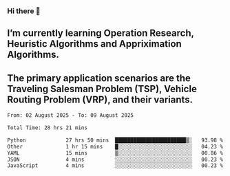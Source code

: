 ### Hi there 👋
## I’m currently learning Operation Research, Heuristic Algorithms and Appriximation Algorithms.
## The primary application scenarios are the Traveling Salesman Problem (TSP), Vehicle Routing Problem (VRP), and their variants.
<!--START_SECTION:waka-->

```txt
From: 02 August 2025 - To: 09 August 2025

Total Time: 28 hrs 21 mins

Python             27 hrs 50 mins  ███████████████████████▒░   93.98 %
Other              1 hr 15 mins    █░░░░░░░░░░░░░░░░░░░░░░░░   04.23 %
YAML               15 mins         ▒░░░░░░░░░░░░░░░░░░░░░░░░   00.86 %
JSON               4 mins          ░░░░░░░░░░░░░░░░░░░░░░░░░   00.23 %
JavaScript         4 mins          ░░░░░░░░░░░░░░░░░░░░░░░░░   00.23 %
```

<!--END_SECTION:waka-->
<!--
**Bookervsky/Bookervsky** is a ✨ _special_ ✨ repository because its `README.md` (this file) appears on your GitHub profile.

Here are some ideas to get you started:

- 🔭 I’m currently working on ...
- 🌱 I’m currently learning ...
- 👯 I’m looking to collaborate on ...
- 🤔 I’m looking for help with ...
- 💬 Ask me about ...
- 📫 How to reach me: ...
- 😄 Pronouns: ...
- ⚡ Fun fact: ...
-->

